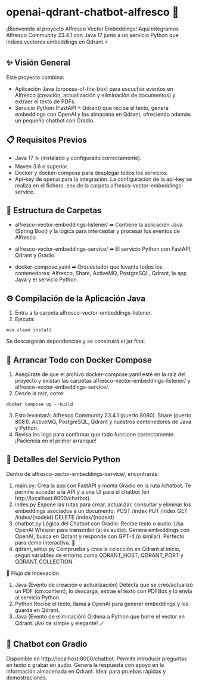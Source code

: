 # openai-qdrant-chatbot-alfresco 🚀

¡Bienvenido al proyecto Alfresco Vector Embeddings! Aquí integramos Alfresco Community 23.4.1 con Java 17 junto a un servicio Python que indexa vectores embeddings en Qdrant.⚡

## ✨ Visión General
Este proyecto combina:

- Aplicación Java (process-of-the-box) para escuchar eventos en Alfresco (creación, actualización y eliminación de documentos) y extraer el texto de PDFs.
- Servicio Python (FastAPI + Qdrant) que recibe el texto, genera embeddings con OpenAI y los almacena en Qdrant, ofreciendo además un pequeño chatbot con Gradio.

## 📋 Requisitos Previos
- Java 17 ☕ (instalado y configurado correctamente).
- Maven 3.6 o superior.
- Docker y docker-compose para desplegar todos los servicios.
- Api-key de openai para la integración. La configuración de la api-key se realiza en el fichero .env de la carpeta alfresco-vector-embeddings-service.

## 📂 Estructura de Carpetas
- alfresco-vector-embeddings-listener/
➡ Contiene la aplicación Java (Spring Boot) y la lógica para interceptar y procesar los eventos de Alfresco.

- alfresco-vector-embeddings-service/
➡ El servicio Python con FastAPI, Qdrant y Gradio.

- docker-compose.yaml
➡ Orquestador que levanta todos los contenedores: Alfresco, Share, ActiveMQ, PostgreSQL, Qdrant, la app Java y el servicio Python.

## ⚙️ Compilación de la Aplicación Java
1. Entra a la carpeta alfresco-vector-embeddings-listener.
2. Ejecuta:
```
mvn clean install
```
Se descargarán dependencias y se construirá el jar final.

## 🚀 Arrancar Todo con Docker Compose
1. Asegúrate de que el archivo docker-compose.yaml esté en la raíz del proyecto y existan las carpetas alfresco-vector-embeddings-listener/ y alfresco-vector-embeddings-service/.
2. Desde la raíz, corre:
```
docker compose up --build
```
3. Esto levantará:
Alfresco Community 23.4.1 (puerto 8080).
Share (puerto 8081).
ActiveMQ, PostgreSQL, Qdrant y nuestros contenedores de Java y Python.
4. Revisa los logs para confirmar que todo funcione correctamente. ¡Paciencia en el primer arranque!


## 🐍 Detalles del Servicio Python
Dentro de alfresco-vector-embeddings-service/, encontrarás:

1. main.py:
Crea la app con FastAPI y monta Gradio en la ruta /chatbot.
Te permite acceder a la API y a una UI para el chatbot (en http://localhost:8000/chatbot).
2. index.py
Expone las rutas para crear, actualizar, consultar y eliminar los embeddings asociados a un documento:
POST /index
PUT /index
GET /index/{nodeid}
DELETE /index/{nodeid}
3. chatbot.py
Lógica del Chatbot con Gradio:
Recibe texto o audio.
Usa OpenAI Whisper para transcribir (si es audio).
Genera embeddings con OpenAI, busca en Qdrant y responde con GPT-4 (o similar).
Perfecto para demo interactiva. 💬
4. qdrant_setup.py
Comprueba y crea la colección en Qdrant al inicio, según variables de entorno como QDRANT_HOST, QDRANT_PORT y QDRANT_COLLECTION.

🔄 Flujo de Indexación
1. Java (Evento de creación o actualización)
Detecta que se creó/actualizó un PDF (cm:content), lo descarga, extrae el texto con PDFBox y lo envía al servicio Python.
2. Python
Recibe el texto, llama a OpenAI para generar embeddings y los guarda en Qdrant.
3. Java (Evento de eliminación)
Ordena a Python que borre el vector en Qdrant.
¡Así de simple y elegante! 🪄

## 🤖 Chatbot con Gradio
Disponible en http://localhost:8000/chatbot.
Permite introducir preguntas en texto o grabar en audio.
Genera la respuesta con apoyo en la información almacenada en Qdrant.
Ideal para pruebas rápidas y demostraciones.